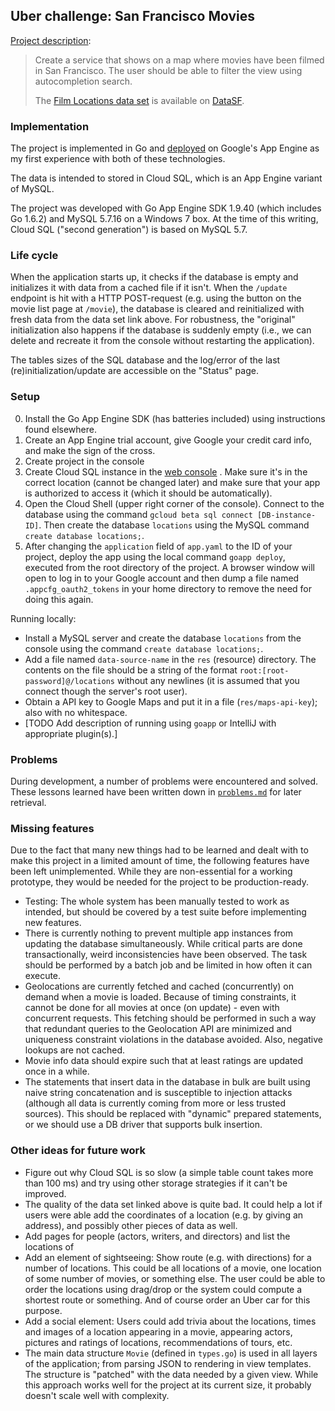 Uber challenge: San Francisco Movies
------------------------------------

[Project description](https://github.com/uber/coding-challenge-tools/blob/master/coding_challenge.md):

> Create a service that shows on a map where movies have been filmed in San Francisco. The user should be able to filter
  the view using autocompletion search.
> 
> The [Film Locations data set](https://data.sfgov.org/Arts-Culture-and-Recreation-/Film-Locations-in-San-Francisco/yitu-d5am)
> is available on [DataSF](http://www.datasf.org/).

### Implementation

The project is implemented in Go and [deployed](https://uber-challenge-148819.appspot.com) on Google's App Engine as my
first experience with both of these technologies.

The data is intended to stored in Cloud SQL, which is an App Engine variant of MySQL.

The project was developed with Go App Engine SDK 1.9.40 (which includes Go 1.6.2) and MySQL 5.7.16 on a Windows 7 box.
At the time of this writing, Cloud SQL ("second generation") is based on MySQL 5.7.

### Life cycle

When the application starts up, it checks if the database is empty and initializes it with data from a cached file if it
isn't. When the `/update` endpoint is hit with a HTTP POST-request (e.g. using the button on the movie list page at
`/movie`), the database is cleared and reinitialized with fresh data from the data set link above. For robustness, the
"original" initialization also happens if the database is suddenly empty (i.e., we can delete and recreate it from the
console without restarting the application).

The tables sizes of the SQL database and the log/error of the last (re)initialization/update are accessible on the
"Status" page.

### Setup

0.  Install the Go App Engine SDK (has batteries included) using instructions found elsewhere.
1.  Create an App Engine trial account, give Google your credit card info, and make the sign of the cross.
2.  Create project in the console
3.  Create Cloud SQL instance in the [web console](https://console.cloud.google.com) . Make sure it's in the correct
    location (cannot be changed later) and make sure that your app is authorized to access it (which it should be
    automatically).
4.  Open the Cloud Shell (upper right corner of the console). Connect to the database using the command
    `gcloud beta sql connect [DB-instance-ID]`. Then create the database `locations` using the MySQL command
    `create database locations;`.
5.  After changing the `application` field of `app.yaml` to the ID of your project, deploy the app using the local
    command `goapp deploy`, executed from the root directory of the project. A browser window will open to log in to
    your Google account and then dump a file named `.appcfg_oauth2_tokens` in your home directory to remove the need for
    doing this again.

Running locally:

*   Install a MySQL server and create the database `locations` from the console using the command
    `create database locations;`.
*   Add a file named `data-source-name` in the `res` (resource) directory. The contents on the file should be a string
    of the format `root:[root-password]@/locations` without any newlines (it is assumed that you connect though the
    server's root user).
*   Obtain a API key to Google Maps and put it in a file (`res/maps-api-key`); also with no whitespace.
*   [TODO Add description of running using `goapp` or IntelliJ with appropriate plugin(s).]

### Problems

During development, a number of problems were encountered and solved. These lessons learned have been written down in
[`problems.md`](https://github.com/halleknast/uber-challenge/blob/master/problems.md) for later retrieval.

### Missing features

Due to the fact that many new things had to be learned and dealt with to make this project in a limited amount of time,
the following features have been left unimplemented. While they are non-essential for a working prototype, they would
be needed for the project to be production-ready.

*   Testing: The whole system has been manually tested to work as intended, but should be covered by a test suite before
    implementing new features.
*   There is currently nothing to prevent multiple app instances from updating the database simultaneously. While
    critical parts are done transactionally, weird inconsistencies have been observed. The task should be performed by a
    batch job and be limited in how often it can execute.
*   Geolocations are currently fetched and cached (concurrently) on demand when a movie is loaded. Because of timing
    constraints, it cannot be done for all movies at once (on update) - even with concurrent requests. This fetching
    should be performed in such a way that redundant queries to the Geolocation API are minimized and uniqueness
    constraint violations in the database avoided. Also, negative lookups are not cached.
*   Movie info data should expire such that at least ratings are updated once in a while.
*   The statements that insert data in the database in bulk are built using naive string concatenation and is
    susceptible to injection attacks (although all data is currently coming from more or less trusted sources). This
    should be replaced with "dynamic" prepared statements, or we should use a DB driver that supports bulk insertion.

### Other ideas for future work

*   Figure out why Cloud SQL is so slow (a simple table count takes more than 100 ms) and try using other storage
    strategies if it can't be improved.
*   The quality of the data set linked above is quite bad. It could help a lot if users were able add the coordinates of
    a location (e.g. by giving an address), and possibly other pieces of data as well.
*   Add pages for people (actors, writers, and directors) and list the locations of 
*   Add an element of sightseeing: Show route (e.g. with directions) for a number of locations. This could be all
    locations of a movie, one location of some number of movies, or something else. The user could be able to order the
    locations using drag/drop or the system could compute a shortest route or something. And of course order an Uber car
    for this purpose.
*   Add a social element: Users could add trivia about the locations, times and images of a location appearing in a
    movie, appearing actors, pictures and ratings of locations, recommendations of tours, etc.
*   The main data structure `Movie` (defined in `types.go`) is used in all layers of the application; from parsing JSON
    to rendering in view templates. The structure is "patched" with the data needed by a given view. While this approach
    works well for the project at its current size, it probably doesn't scale well with complexity.
